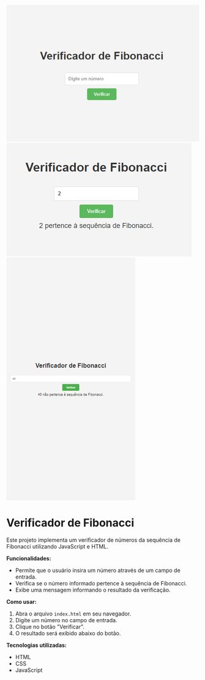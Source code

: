 ![print](/image/1.png)
![print](/image/2.png)
![print](/image/3.png)

# Verificador de Fibonacci

Este projeto implementa um verificador de números da sequência de Fibonacci utilizando JavaScript e HTML.

**Funcionalidades:**

* Permite que o usuário insira um número através de um campo de entrada.
* Verifica se o número informado pertence à sequência de Fibonacci.
* Exibe uma mensagem informando o resultado da verificação.

**Como usar:**

1. Abra o arquivo `index.html` em seu navegador.
2. Digite um número no campo de entrada.
3. Clique no botão "Verificar".
4. O resultado será exibido abaixo do botão.

**Tecnologias utilizadas:**

* HTML
* CSS
* JavaScript
